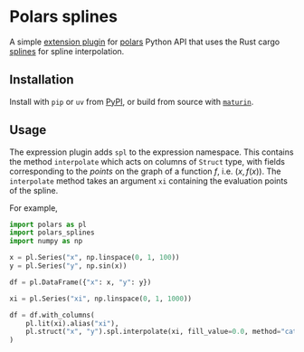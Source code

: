 # Polars splines

A simple [extension plugin](https://github.com/pola-rs/pyo3-polars) for [polars](https://github.com/pola-rs/polars) Python API that uses the Rust cargo [splines](https://crates.io/crates/splines) for spline interpolation.

## Installation
Install with `pip` or `uv` from [PyPI](https://pypi.org/project/polars-splines/), or build from source with [`maturin`](https://github.com/PyO3/maturin).

## Usage
The expression plugin adds `spl` to the expression namespace. This contains the method `interpolate` which acts on columns of `Struct` type, with fields corresponding to the *points* on the graph of a function $f$, i.e. $(x, f(x))$. The `interpolate` method takes an argument `xi` containing the evaluation points of the spline.

For example,

```python
import polars as pl
import polars_splines
import numpy as np

x = pl.Series("x", np.linspace(0, 1, 100))
y = pl.Series("y", np.sin(x))

df = pl.DataFrame({"x": x, "y": y})

xi = pl.Series("xi", np.linspace(0, 1, 1000))

df = df.with_columns(
    pl.lit(xi).alias("xi"),
    pl.struct("x", "y").spl.interpolate(xi, fill_value=0.0, method="catmullrom").alias("yi")
)

```
